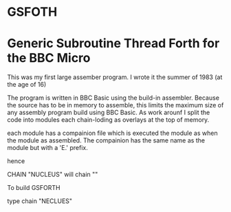 # GSFOTH
Generic Subroutine Thread Forth for the BBC Micro
=================================================

This was my first large assember program. I wrote it the summer of 1983 (at the age of 16)

The program is written in BBC Basic using the build-in assembler. Because the source has to be in memory to assemble, this limits the maximum size of any assembly program build using BBC Basic. As work arounf I split the code into modules each chain-loding as overlays at the top of memory.

each module has a compainion file which is executed the module as when the module as assembled. The compainion has the same name as the module but with a 'E.' prefix.

hence 

CHAIN "NUCLEUS"
will chain ""




To build GSFORTH

type
chain "NECLUES"





